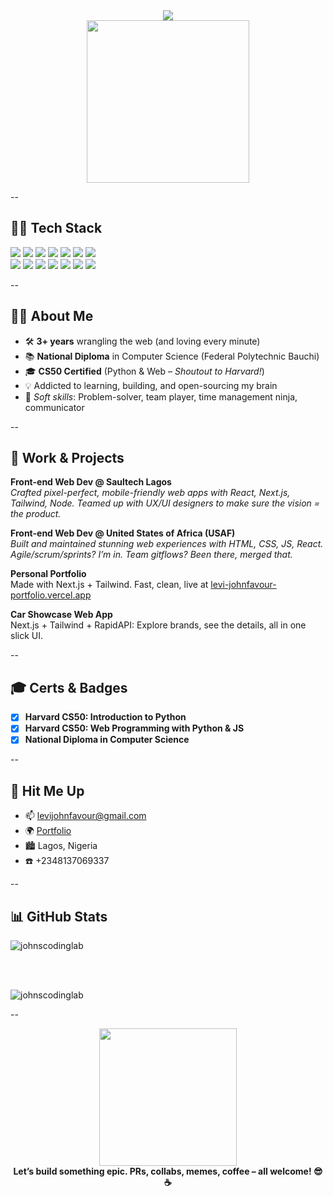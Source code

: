 <div align="center">
  <img src="https://readme-typing-svg.herokuapp.com/?lines=Hey,+I'm+Levi+John+Favour!;Software+Engineer+%7C+Fullstack+Dev+%7C+Tech+Nerd;Open+Source+Enthusiast+%7C+Cool+Boy+Vibes&center=true&size=22" />
  <br>
  <img src="https://media.giphy.com/media/QTfX9Ejfra3ZmNxh6B/giphy.gif" width="260" />
</div>

--

## 👨‍💻 Tech Stack

<div align="">

  <img src="https://img.shields.io/badge/HTML5-E44D26?style=for-the-badge&logo=html5&logoColor=fff"/>
  <img src="https://img.shields.io/badge/CSS3-1572B6?style=for-the-badge&logo=css3&logoColor=fff"/>
  <img src="https://img.shields.io/badge/JavaScript-F7DF1E?style=for-the-badge&logo=javascript&logoColor=000"/>
  <img src="https://img.shields.io/badge/TypeScript-3178C6?style=for-the-badge&logo=typescript&logoColor=fff"/>
  <img src="https://img.shields.io/badge/React-20232A?style=for-the-badge&logo=react&logoColor=61DAFB"/>
  <img src="https://img.shields.io/badge/NextJS-000?style=for-the-badge&logo=next.js&logoColor=fff"/>
  <img src="https://img.shields.io/badge/Node.js-339933?style=for-the-badge&logo=nodedotjs&logoColor=fff"/>
  <br/>
  <img src="https://img.shields.io/badge/Tailwind_CSS-38B2AC?style=for-the-badge&logo=tailwind-css&logoColor=fff"/>
  <img src="https://img.shields.io/badge/Django-092E20?style=for-the-badge&logo=django&logoColor=fff"/>
  <img src="https://img.shields.io/badge/SpringBoot-6DB33F?style=for-the-badge&logo=springboot&logoColor=fff"/>
  <img src="https://img.shields.io/badge/Python-3776AB?style=for-the-badge&logo=python&logoColor=fff"/>
  <img src="https://img.shields.io/badge/Postgres-4169E1?style=for-the-badge&logo=postgresql&logoColor=fff"/>
  <img src="https://img.shields.io/badge/MongoDB-47A248?style=for-the-badge&logo=mongodb&logoColor=fff"/>
  <img src="https://img.shields.io/badge/Git-F05032?style=for-the-badge&logo=git&logoColor=fff"/>
</div>

--

## 🧑‍💻 About Me

- 🛠️ **3+ years** wrangling the web (and loving every minute)
- 📚 **National Diploma** in Computer Science (Federal Polytechnic Bauchi)
- 🎓 **CS50 Certified** (Python & Web – *Shoutout to Harvard!*)
- 💡 Addicted to learning, building, and open-sourcing my brain
- 🧠 *Soft skills*: Problem-solver, team player, time management ninja, communicator

--

## 💼 Work & Projects

**Front-end Web Dev @ Saultech Lagos**  
_Crafted pixel-perfect, mobile-friendly web apps with React, Next.js, Tailwind, Node. Teamed up with UX/UI designers to make sure the vision = the product._

**Front-end Web Dev @ United States of Africa (USAF)**  
_Built and maintained stunning web experiences with HTML, CSS, JS, React. Agile/scrum/sprints? I’m in. Team gitflows? Been there, merged that._

**Personal Portfolio**  
Made with Next.js + Tailwind. Fast, clean, live at [levi-johnfavour-portfolio.vercel.app](https://levi-johnfavour-portfolio.vercel.app)

**Car Showcase Web App**  
Next.js + Tailwind + RapidAPI: Explore brands, see the details, all in one slick UI.

--

## 🎓 Certs & Badges

- [x] **Harvard CS50: Introduction to Python**
- [x] **Harvard CS50: Web Programming with Python & JS**
- [x] **National Diploma in Computer Science**

--

## 🤙 Hit Me Up

- 📫 [levijohnfavour@gmail.com](mailto:levijohnfavour@gmail.com)
- 🌍 [Portfolio](https://levi-johnfavour-portfolio.vercel.app)
- 🏙️ Lagos, Nigeria
- ☎️ +2348137069337

--

## 📊 GitHub Stats

<div align="left">
  <p><img  src="https://github-readme-stats.vercel.app/api/top-langs?username=johnscodinglab&show_icons=true&locale=en&layout=compact" alt="johnscodinglab" /></p>
<br/>
<!-- <p>&nbsp;<img  src="https://github-readme-stats.vercel.app/api?username=johnscodinglab&show_icons=true&locale=en" alt="johnscodinglab" /></p> -->
<br/>
<p><img  src="https://github-readme-streak-stats.herokuapp.com/?user=johnscodinglab&" alt="johnscodinglab" /></p>
</div>

--

<div align="center">
  <img src="https://media.giphy.com/media/RbDKaczqWovIugyJmW/giphy.gif" width="220"/>
  <br />
  <strong>Let’s build something epic. PRs, collabs, memes, coffee – all welcome! 😎☕</strong>
</div>

